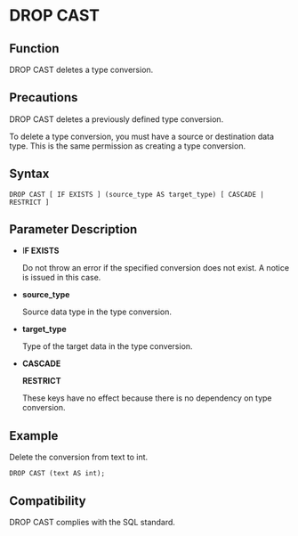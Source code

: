 # DROP CAST<a name="EN-US_TOPIC_0000001127460523"></a>

## Function<a name="section173831846163116"></a>

DROP CAST deletes a type conversion.

## Precautions<a name="section786041713618"></a>

DROP CAST deletes a previously defined type conversion.

To delete a type conversion, you must have a source or destination data type. This is the same permission as creating a type conversion.

## Syntax<a name="section1374719912321"></a>

```
DROP CAST [ IF EXISTS ] (source_type AS target_type) [ CASCADE | RESTRICT ]
```

## Parameter Description<a name="section62781959163314"></a>

-   I**F EXISTS**

    Do not throw an error if the specified conversion does not exist. A notice is issued in this case.

-   **source\_type**

    Source data type in the type conversion.

-   **target\_type**

    Type of the target data in the type conversion.

-   **CASCADE**

    **RESTRICT**

    These keys have no effect because there is no dependency on type conversion.


## Example<a name="section14411351193419"></a>

Delete the conversion from text to int.

```
DROP CAST (text AS int);
```

## Compatibility<a name="section75182291579"></a>

DROP CAST complies with the SQL standard.

